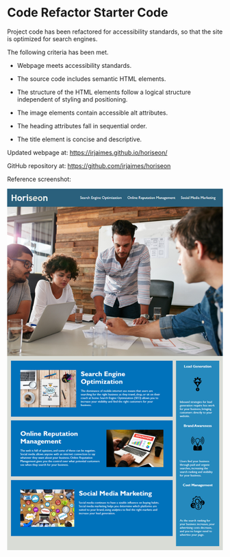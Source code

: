 # Code Refactor Starter Code

Project code has been refactored for accessibility standards, so that the site is optimized for search engines.

The following criteria has been met.

 - Webpage meets accessibility standards.

 - The source code includes semantic HTML elements.

 - The structure of the HTML elements follow a logical structure independent of styling and positioning.

 - The image elements contain accessible alt attributes.

 - The heading attributes fall in sequential order.

 - The title element is concise and descriptive.

Updated webpage at: <https://irjaimes.github.io/horiseon/>

GitHub repository at: <https://github.com/irjaimes/horiseon>

Reference screenshot:


 ![Screenshot](assets/images/screenshot.png)

